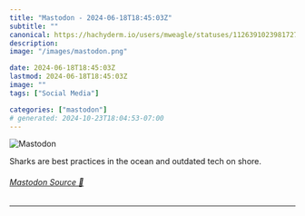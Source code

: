 ```yaml
---
title: "Mastodon - 2024-06-18T18:45:03Z"
subtitle: ""
canonical: https://hachyderm.io/users/mweagle/statuses/112639102398172777
description:
image: "/images/mastodon.png"

date: 2024-06-18T18:45:03Z
lastmod: 2024-06-18T18:45:03Z
image: ""
tags: ["Social Media"]

categories: ["mastodon"]
# generated: 2024-10-23T18:04:53-07:00
---
```

![Mastodon](/images/mastodon.png)

<p>Sharks are best practices in the ocean and outdated tech on shore.</p>


###### [Mastodon Source 🐘](https://hachyderm.io/@mweagle/112639102398172777)

___
